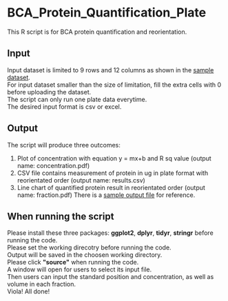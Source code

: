 # BCA_Protein_Quantification_Plate
This R script is for BCA protein quantification and reorientation. 

## Input 
Input dataset is limited to 9 rows and 12 columns as shown in the [sample dataset](https://github.com/yam020/BCA_Protein_Quantification_Plate/tree/main/sample%20dataset). <br/>
For input dataset smaller than the size of limitation, fill the extra cells with 0 before uploading the dataset. <br/>
The script can only run one plate data everytime. <br/>
The desired input format is csv or excel. <br/>

## Output 
The script will produce three outcomes:
1. Plot of concentration with equation y = mx+b and R sq value (output name: concentration.pdf)
2. CSV file contains measurement of protein in ug in plate format with reorientated order (output name: results.csv)
3. Line chart of quantified protein result in reorientated order (output name: fraction.pdf)
There is a [sample output file](https://github.com/yam020/BCA_Protein_Quantification_Plate/tree/main/sample%20output) for reference. 

## When running the script 
Please install these three packages: **ggplot2**, **dplyr**, **tidyr**, **stringr** before running the code.  
Please set the working direcotry before running the code.  
Output will be saved in the choosen working directory.  
Please click **"source"** when running the code.  
A window will open for users to select its input file.  
Then users can input the standard position and concentration, as well as volume in each fraction.  
Viola! All done!  
